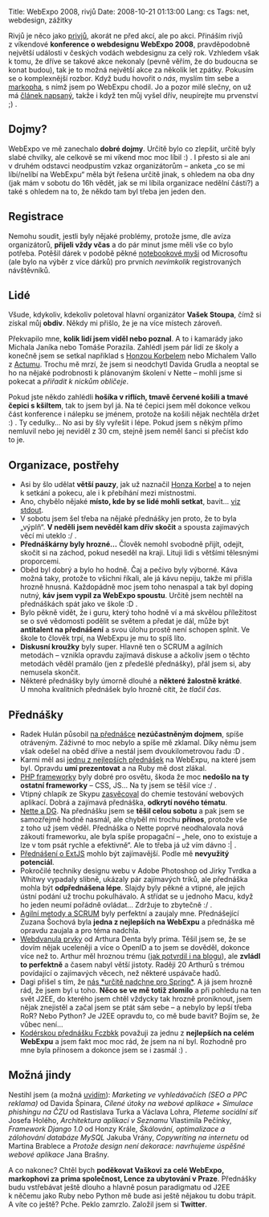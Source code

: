 Title: WebExpo 2008, rivjů
Date: 2008-10-21 01:13:00
Lang: cs
Tags: net, webdesign, zážitky

Rivjů je něco jako [privjů]({filename}2008-09-04_webexpo-2008.md), akorát ne před akcí, ale po akci. Přináším rivjů z víkendové **konference o webdesignu WebExpo 2008**, pravděpodobně největší události v českých vodách webdesignu za celý rok. Vzhledem však k tomu, že dříve se takové akce nekonaly (pevně věřím, že do budoucna se konat budou), tak je to možná největší akce za několik let zpátky. Pokusím se o komplexnější rozbor. Když budu hovořit o *nás*, myslím tím sebe a [markopha](http://blog.markoph.net/), s nímž jsem po WebExpu chodil. Jo a pozor milé slečny, on už má [článek napsaný](http://twitter.com/markoph/statuses/967912818), takže i když ten můj vyšel dřív, neupírejte mu prvenství ;) .

## Dojmy?

WebExpo ve mě zanechalo **dobré dojmy**. Určitě bylo co zlepšit, určitě byly slabé chvilky, ale celkově se mi víkend moc moc líbil :) . I přesto si ale ani v druhém odstavci neodpustím vzkaz organizátorům – anketa „co se mi líbí/nelíbí na WebExpu“ měla být řešena určitě jinak, s ohledem na oba dny (jak mám v sobotu do 16h vědět, jak se mi líbila organizace nedělní části?) a také s ohledem na to, že někdo tam byl třeba jen jeden den.

## Registrace

Nemohu soudit, jestli byly nějaké problémy, protože jsme, dle avíza organizátorů, **přijeli vždy včas** a do pár minut jsme měli vše co bylo potřeba. Potěšil dárek v podobě pěkné [notebookové myši]({filename}2008-01-13_nemam-rad-mysi.md) od Microsoftu (ale bylo na výběr z více dárků) pro prvních *nevímkolik* registrovaných návštěvníků.

## Lidé

Všude, kdykoliv, kdekoliv poletoval hlavní organizátor **Vašek Stoupa**, čímž si získal můj **obdiv**. Někdy mi přišlo, že je na více místech zároveň.

Překvapilo mne, **kolik lidí jsem viděl nebo poznal**. A to i kamarády jako Michala Janíka nebo Tomáše Porazila. Zahlédl jsem pár lidí ze školy a konečně jsem se setkal například s [Honzou Korbelem](http://jankorbel.cz/) nebo Michalem Vallo z [Actumu](http://www.actum.cz/). Trochu mě mrzí, že jsem si neodchytl Davida Grudla a neoptal se ho na nějaké podrobnosti k plánovaným školení v Nette – mohli jsme si pokecat a *přiřadit k nickům obličeje*.

Pokud jste někdo zahlédli **hošíka v riflích, tmavě červené košili a tmavé čepici s kšiltem**, tak to jsem byl já. Na té čepici jsem měl dokonce velkou část konference i nálepku se jménem, protože na košili nějak nechtěla držet :) . Ty cedulky… No asi by šly vyřešit i lépe. Pokud jsem s někým přímo nemluvil nebo jej neviděl z 30 cm, stejně jsem neměl šanci si přečíst kdo to je.

## Organizace, postřehy

-   Asi by šlo udělat **větší pauzy**, jak už naznačil [Honza Korbel](http://jankorbel.cz/2008/10/20/par-poznamek-k-webexpu/) a to nejen k setkání a pokecu, ale i k přebíhání mezi místnostmi.
-   Ano, chybělo nějaké **místo, kde by se lidé mohli setkat**, bavit… [viz stdout](http://www.stdout.cz/clanky/zpravy-z-akci/2008/10/20/clanky/jake-bylo-webexpo-2008/).
-   V sobotu jsem šel třeba na nějaké přednášky jen proto, že to byla „výplň“. **V neděli jsem nevěděl kam dřív skočit** a spousta zajímavých věcí mi uteklo :/ .
-   **Přednáškárny byly hrozné…** Člověk nemohl svobodně přijít, odejít, skočit si na záchod, pokud neseděl na kraji. Lituji lidi s většími tělesnými proporcemi.
-   Oběd byl dobrý a bylo ho hodně. Čaj a pečivo byly výborné. Káva možná taky, protože to všichni říkali, ale já kávu nepiju, takže mi přišla hrozně hnusná. Každopádně moc jsem toho nenaspal a tak byl doping nutný, **káv jsem vypil za WebExpo spoustu**. Určitě jsem nechtěl na přednáškách spát jako ve škole :D .
-   Bylo pěkně vidět, že i guru, který toho hodně ví a má skvělou příležitost se o své vědomosti podělit se světem a předat je dál, může být **antitalent na přednášení** a svou úlohu prostě není schopen splnit. Ve škole to člověk trpí, na WebExpu je mu to spíš líto.
-   **Diskusní kroužky** byly super. Hlavně ten o SCRUM a agilních metodách – vznikla opravdu zajímavá diskuse a ačkoliv jsem o těchto metodách věděl pramálo (jen z předešlé přednášky), přál jsem si, aby nemusela skončit.
-   Některé přednášky byly úmorně dlouhé a **některé žalostně krátké**. U mnoha kvalitních přednášek bylo hrozně cítit, že *tlačil čas*.

## Přednášky

-   Radek Hulán působil [na přednášce](http://webexpo.cz/prednaska/pouziti-webovych-aplikaci-microsoftu-pro-business-sferu/) **nezúčastněným dojmem**, spíše otráveným. Záživné to moc nebylo a spíše mě zklamal. Díky němu jsem však odešel na oběd dříve a nestál jsem dvoukilometrovou řadu :D .
-   Karmi měl asi [jednu z nejlepších přednášek](http://webexpo.cz/prednaska/efektivni-vyvoj-webovych-aplikaci-v-ruby-on-rails/) na WebExpu, na které jsem byl. Opravdu **umí prezentovat** a na Ruby mě dost zlákal.
-   [PHP frameworky](http://webexpo.cz/prednaska/vyber-vhodneho-frameworku/) byly dobré pro osvětu, škoda že moc **nedošlo na ty ostatní frameworky** – CSS, JS… Na ty jsem se těšil více :/ .
-   Vtipný chlapík ze Skypu [zasvěcoval](http://webexpo.cz/prednaska/vyuziti-chemie-v-procesu-testovani-webovych-aplikaci-vytvorenych-pomoci-technologii-php-a-java/) do chemie testování webových aplikací. Dobrá a zajímavá přednáška, **odkrytí nového tématu**.
-   [Nette a DG](http://webexpo.cz/prednaska/vyvoj-webovych-aplikaci-v-php-a-nette-framework/). Na přednášku jsem se **těšil celou sobotu** a pak jsem se samozřejmě hodně nasmál, ale chyběl mi trochu **přínos**, protože vše z toho už jsem věděl. Přednáška o Nette poprvé neodhalovala nová zákoutí frameworku, ale byla spíše propagační – „hele, ono to existuje a lze v tom psát rychle a efektivně“. Ale to třeba já už vím dávno :| .
-   [Přednášení o ExtJS](http://webexpo.cz/prednaska/pouziti-javasciptoveho-frameworku-extjs-pro-tvorbu-administracnich-rozhrani/) mohlo být zajímavější. Podle mě **nevyužitý potenciál**.
-   Pokročilé techniky designu webu v Adobe Photoshop od Jirky Tvrdka a Whitwy vypadaly slibně, ukázaly pár zajímavých triků, ale přednáška mohla být **odpřednášena lépe**. Slajdy byly pěkné a vtipné, ale jejich ústní podání už trochu pokulhávalo. A střídat se u jednoho Macu, když ho jeden neumí pořádně ovládat… Zdržuje to zbytečně :/ .
-   [Agilní metody a SCRUM](http://webexpo.cz/prednaska/agilni-metody-scrum/) byly perfektní a zaujaly mne. Přednášející Zuzana Šochová byla **jedna z nejlepších na WebExpu** a přednáška mě opravdu zaujala a pro téma nadchla.
-   [Webdvanula prvky](http://webexpo.cz/prednaska/datove-standardy-pro-web20/) od Arthura Denta byly prima. Těšil jsem se, že se dovím nějak uceleněji a více o OpenID a to jsem se dověděl, dokonce více než to. Arthur měl hroznou trému ([jak potvrdil i na blogu](http://www.misantrop.info/732022-webexpo-2008.php)), ale **zvládl to perfektně** a časem nabyl větší jistoty. Raději 20 Arthurů s trémou povídající o zajímavých věcech, než některé uspávače hadů.
-   Dagi přišel s tím, že [nás \*určitě nadchne pro Spring\*](http://webexpo.cz/prednaska/spring-framework/). A já jsem hrozně rád, že jsem byl u toho. **Něco se ve mě totiž zlomilo** a při pohledu na ten svět J2EE, do kterého jsem chtěl vždycky tak hrozně proniknout, jsem nějak znejistěl a začal jsem se ptát sám sebe – a nebylo by lepší třeba RoR? Nebo Python? Je J2EE opravdu to, co mě bude bavit? Bojím se, že vůbec není…
-   [Kodérskou přednášku Fczbkk](http://webexpo.cz/prednaska/moderni-webdesign/) považuji za jednu z **nejlepších na celém WebExpu** a jsem fakt moc moc rád, že jsem na ní byl. Rozhodně pro mne byla přínosem a dokonce jsem se i zasmál :) .

## Možná jindy

Nestihl jsem (a možná [uvidím](http://twitter.com/webexpo/statuses/967249479)): *Marketing ve vyhledávačích (SEO a PPC reklama)* od Davida Špinara, *Cílené útoky na webové aplikace + Simulace phishingu na ČZU* od Rastislava Turka a Václava Lohra, *Pleteme sociální síť* Josefa Holého, *Architektura aplikací v Seznamu* Vlastimila Pečínky, *Framework Django 1.0* od Honzy Krále, *Škálování, optimalizace a zálohování databáze MySQL* Jakuba Vrány, *Copywriting na internetu* od Martina Brablece a *Protože design není dekorace: navrhujeme úspěšné webové aplikace* Jana Brašny.

A co nakonec? Chtěl bych **poděkovat Vaškovi za celé WebExpo, markophovi za prima společnost, Lence za ubytování v Praze**. Přednášky budu vstřebávat ještě dlouho a hlavně posun paradigmatu od J2EE k něčemu jako Ruby nebo Python mě bude asi ještě nějakou tu dobu trápit. A víte co ještě? Pche. Peklo zamrzlo. Založil jsem si **Twitter**.
